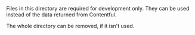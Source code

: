 Files in this directory are required for development only. They can be used instead of the data returned from Contentful.

The whole directory can be removed, if it isn't used.
